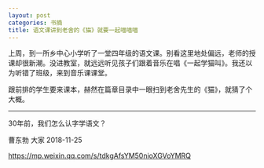 ```yaml
---
layout: post
categories: 书摘
title: 语文课讲到老舍的《猫》就要一起喵喵喵
---
```


上周，到一所乡中心小学听了一堂四年级的语文课。别看这里地处偏远，老师的授课却很新潮。没进教室，就远远听见孩子们跟着音乐在唱《一起学猫叫》。我还以为听错了班级，来到音乐课课堂。

跟前排的学生要来课本，赫然在篇章目录中一眼扫到老舍先生的《猫》，就猜了个大概。

---

30年前，我们怎么认字学语文？

曹东勃 大家 2018-11-25

https://mp.weixin.qq.com/s/tdkgAfsYM50nioXGVoYMRQ
